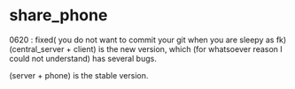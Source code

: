 # share_phone

0620 : fixed( you do not want to commit your git when you are sleepy as fk)
(central_server + client) is the new version, which (for whatsoever reason I could not understand) has several bugs.

(server + phone) is the stable version.
